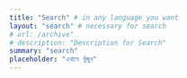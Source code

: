 ```yaml
---
title: "Search" # in any language you want
layout: "search" # necessary for search
# url: /archive"
# description: "Description for Search"
summary: "search"
placeholder: "এখানে খুঁজুন"
---
```

